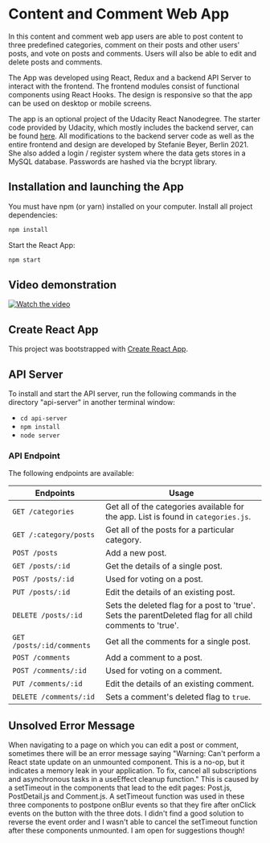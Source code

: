 # Content and Comment Web App

In this content and comment web app users are able to post content to three predefined categories, comment on their posts and other users' posts, and vote on posts and comments. Users will also be able to edit and delete posts and comments.

The App was developed using React, Redux and a backend API Server to interact with the frontend. The frontend modules consist of functional components using React Hooks. The design is responsive so that the app can be used on desktop or mobile screens.

The app is an optional project of the Udacity React Nanodegree. The starter code provided by Udacity, which mostly includes the backend server, can be found [here](https://github.com/udacity/reactnd-project-readable-starter). All modifications to the backend server code as well as the entire frontend and design are developed by Stefanie Beyer, Berlin 2021. She also added a login / register system where the data gets stores in a MySQL database. Passwords are hashed via the bcrypt library.

## Installation and launching the App

You must have npm (or yarn) installed on your computer.
Install all project dependencies:

```bash
npm install 
````
Start the React App:

```bash 
npm start
````

## Video demonstration

[![Watch the video](https://img.youtube.com/vi/m97L8NIy5i0/maxresdefault.jpg)](https://www.youtube.com/watch?v=m97L8NIy5i0)

## Create React App

This project was bootstrapped with [Create React App](https://github.com/facebookincubator/create-react-app).

## API Server

To install and start the API server, run the following commands in the directory "api-server" in another terminal window:
* `cd api-server`
* `npm install`
* `node server`

### API Endpoint

The following endpoints are available:

| Endpoints       | Usage          |          
|-----------------|----------------|
| `GET /categories` | Get all of the categories available for the app. List is found in `categories.js`. |  |
| `GET /:category/posts` | Get all of the posts for a particular category. |  |
| `POST /posts` | Add a new post. |  |
| `GET /posts/:id` | Get the details of a single post. | |
| `POST /posts/:id` | Used for voting on a post. | **option** - [String]: Either `"upVote"` or `"downVote"`. |
| `PUT /posts/:id` | Edit the details of an existing post. | **title** - [String] <br> **body** - [String] |
| `DELETE /posts/:id` | Sets the deleted flag for a post to 'true'. <br> Sets the parentDeleted flag for all child comments to 'true'. | |
| `GET /posts/:id/comments` | Get all the comments for a single post. | |
| `POST /comments` | Add a comment to a post. |  |
| `POST /comments/:id` | Used for voting on a comment. | **option** - [String]: Either `"upVote"` or `"downVote"`.  |
| `PUT /comments/:id` | Edit the details of an existing comment. |  |
| `DELETE /comments/:id` | Sets a comment's deleted flag to `true`. |  | 

## Unsolved Error Message

When navigating to a page on which you can edit a post or comment, sometimes there will be an error message saying "Warning: Can't perform a React state update on an unmounted component. This is a no-op, but it indicates a memory leak in your application. To fix, cancel all subscriptions and asynchronous tasks in a useEffect cleanup function."
This is caused by a setTimeout in the components that lead to the edit pages: Post.js, PostDetail.js and Comment.js. A setTimeout function was used in these three components to postpone onBlur events so that they fire after onClick events on the button with the three dots. I didn't find a good solution to reverse the event order and I wasn't able to cancel the setTimeout function after these components unmounted. I am open for suggestions though!